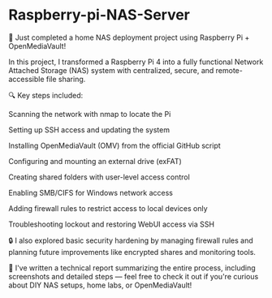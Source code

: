# Raspberry-pi-NAS-Server
🚀 Just completed a home NAS deployment project using Raspberry Pi + OpenMediaVault!

In this project, I transformed a Raspberry Pi 4 into a fully functional Network Attached Storage (NAS) system with centralized, secure, and remote-accessible file sharing.

🔍 Key steps included:

Scanning the network with nmap to locate the Pi

Setting up SSH access and updating the system

Installing OpenMediaVault (OMV) from the official GitHub script

Configuring and mounting an external drive (exFAT)

Creating shared folders with user-level access control

Enabling SMB/CIFS for Windows network access

Adding firewall rules to restrict access to local devices only

Troubleshooting lockout and restoring WebUI access via SSH

🔒 I also explored basic security hardening by managing firewall rules and planning future improvements like encrypted shares and monitoring tools.

📄 I've written a technical report summarizing the entire process, including screenshots and detailed steps — feel free to check it out if you're curious about DIY NAS setups, home labs, or OpenMediaVault!
